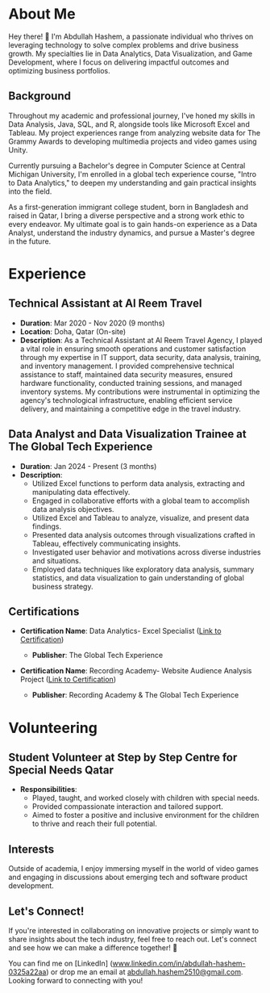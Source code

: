 # About Me

Hey there! 👋 I'm Abdullah Hashem, a passionate individual who thrives on leveraging technology to solve complex problems and drive business growth. My specialties lie in Data Analytics, Data Visualization, and Game Development, where I focus on delivering impactful outcomes and optimizing business portfolios.

## Background

Throughout my academic and professional journey, I've honed my skills in Data Analysis, Java, SQL, and R, alongside tools like Microsoft Excel and Tableau. My project experiences range from analyzing website data for The Grammy Awards to developing multimedia projects and video games using Unity.

Currently pursuing a Bachelor's degree in Computer Science at Central Michigan University, I'm enrolled in a global tech experience course, "Intro to Data Analytics," to deepen my understanding and gain practical insights into the field.

As a first-generation immigrant college student, born in Bangladesh and raised in Qatar, I bring a diverse perspective and a strong work ethic to every endeavor. My ultimate goal is to gain hands-on experience as a Data Analyst, understand the industry dynamics, and pursue a Master's degree in the future.

# Experience

## Technical Assistant at Al Reem Travel
- **Duration**: Mar 2020 - Nov 2020 (9 months)
- **Location**: Doha, Qatar (On-site)
- **Description**:
  As a Technical Assistant at Al Reem Travel Agency, I played a vital role in ensuring smooth operations and customer satisfaction through my expertise in IT support, data security, data analysis, training, and inventory management. I provided comprehensive technical assistance to staff, maintained data security measures, ensured hardware functionality, conducted training sessions, and managed inventory systems. My contributions were instrumental in optimizing the agency's technological infrastructure, enabling efficient service delivery, and maintaining a competitive edge in the travel industry.

## Data Analyst and Data Visualization Trainee at The Global Tech Experience
- **Duration**: Jan 2024 - Present (3 months)
- **Description**:
  - Utilized Excel functions to perform data analysis, extracting and manipulating data effectively.
  - Engaged in collaborative efforts with a global team to accomplish data analysis objectives.
  - Utilized Excel and Tableau to analyze, visualize, and present data findings.
  - Presented data analysis outcomes through visualizations crafted in Tableau, effectively communicating insights.
  - Investigated user behavior and motivations across diverse industries and situations.
  - Employed data techniques like exploratory data analysis, summary statistics, and data visualization to gain understanding of global business strategy.


## Certifications
- **Certification Name**: Data Analytics- Excel Specialist ([Link to Certification](https://www.credential.net/ba0c3cfd-bd4a-46e8-9f70-b21d21c5f83c#gs.6igghc))
  - **Publisher**: The Global Tech Experience

- **Certification Name**: Recording Academy- Website Audience Analysis Project ([Link to Certification](https://www.credential.net/3b562b2e-093f-45b7-8eda-00706a1f5ed7#gs.6igjpu))
  - **Publisher**: Recording Academy & The Global Tech Experience

# Volunteering

## Student Volunteer at Step by Step Centre for Special Needs Qatar
- **Responsibilities**: 
  - Played, taught, and worked closely with children with special needs.
  - Provided compassionate interaction and tailored support.
  - Aimed to foster a positive and inclusive environment for the children to thrive and reach their full potential.

## Interests

Outside of academia, I enjoy immersing myself in the world of video games and engaging in discussions about emerging tech and software product development.

## Let's Connect!

If you're interested in collaborating on innovative projects or simply want to share insights about the tech industry, feel free to reach out. Let's connect and see how we can make a difference together! 🚀

You can find me on [LinkedIn] (www.linkedin.com/in/abdullah-hashem-0325a22aa) or drop me an email at abdullah.hashem2510@gmail.com. Looking forward to connecting with you!

